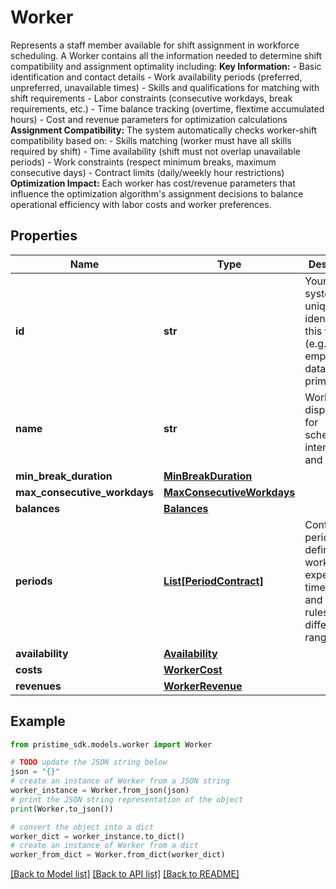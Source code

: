 # Worker

Represents a staff member available for shift assignment in workforce scheduling.  A Worker contains all the information needed to determine shift compatibility and assignment optimality including:  **Key Information:** - Basic identification and contact details - Work availability periods (preferred, unpreferred, unavailable times) - Skills and qualifications for matching with shift requirements - Labor constraints (consecutive workdays, break requirements, etc.) - Time balance tracking (overtime, flextime accumulated hours) - Cost and revenue parameters for optimization calculations  **Assignment Compatibility:** The system automatically checks worker-shift compatibility based on: - Skills matching (worker must have all skills required by shift) - Time availability (shift must not overlap unavailable periods) - Work constraints (respect minimum breaks, maximum consecutive days) - Contract limits (daily/weekly hour restrictions)  **Optimization Impact:** Each worker has cost/revenue parameters that influence the optimization algorithm's assignment decisions to balance operational efficiency with labor costs and worker preferences.

## Properties

Name | Type | Description | Notes
------------ | ------------- | ------------- | -------------
**id** | **str** | Your system&#39;s unique identifier for this worker (e.g., employee ID, database primary key). | 
**name** | **str** | Worker&#39;s display name for scheduling interfaces and reports. | 
**min_break_duration** | [**MinBreakDuration**](MinBreakDuration.md) |  | [optional] 
**max_consecutive_workdays** | [**MaxConsecutiveWorkdays**](MaxConsecutiveWorkdays.md) |  | [optional] 
**balances** | [**Balances**](Balances.md) |  | [optional] 
**periods** | [**List[PeriodContract]**](PeriodContract.md) | Contract periods defining work expectations, time limits, and labor rules for different date ranges. | [optional] 
**availability** | [**Availability**](Availability.md) |  | [optional] 
**costs** | [**WorkerCost**](WorkerCost.md) |  | [optional] 
**revenues** | [**WorkerRevenue**](WorkerRevenue.md) |  | [optional] 

## Example

```python
from pristime_sdk.models.worker import Worker

# TODO update the JSON string below
json = "{}"
# create an instance of Worker from a JSON string
worker_instance = Worker.from_json(json)
# print the JSON string representation of the object
print(Worker.to_json())

# convert the object into a dict
worker_dict = worker_instance.to_dict()
# create an instance of Worker from a dict
worker_from_dict = Worker.from_dict(worker_dict)
```
[[Back to Model list]](../README.md#documentation-for-models) [[Back to API list]](../README.md#documentation-for-api-endpoints) [[Back to README]](../README.md)


